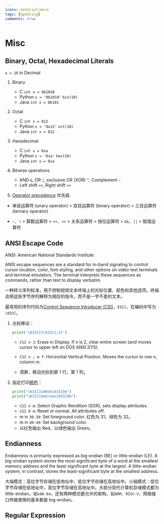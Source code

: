 ```yaml
---
icons: material/more
tags: [Updating]
comments: true
---
```


# Misc

## Binary, Octal, Hexadecimal Literals

`x = 10` in Decimal

1. Binary

    - C `int x = 0b1010`
    - Python `x = '0b1010'` `bin(10)`
    - Java `int x = 0b101`

2. Octal

    - C `int x = 012`
    - Python `x = '0o12'` `oct(10)`
    - Java `int x = 012`

3. Hexadecimal

    - C `int x = 0xa`
    - Python `x = '0xa'` `hex(10)`
    - Java `int x = 0xa`

4. Bitwise operations

    - AND `&`, OR `|`, exclusive OR (XOR) `^`, Complement `~`
    - Left shift `<<`, Right shift `>>`

5. [Operator precedence](https://en.cppreference.com/w/c/language/operator_precedence) 优先级

-   单目运算符 (unary operator) > 双目运算符 (binary operator) > 三目运算符 (ternary operator)

-   `~, !` > 算数运算符 > `<<, >>` > 关系运算符 > 按位运算符 > `&&, ||` > 赋值运算符

## ANSI Escape Code

ANSI: American National Standards Institute

ANSI escape sequences are a standard for in-band signaling to control cursor location, color, font styling, and other options on video text terminals and terminal emulators. The terminal interprets these sequences as commands, rather than text to display verbatim.

一种转义序列标准，用于控制视频文本终端上的光标位置、颜色和其他选项。终端会把这些字节序列解释为相应的指令，而不是一字不差的文本。

最常用的序列代码为[Control Sequence Introducer (CSI)](<https://en.wikipedia.org/wiki/ANSI_escape_code#CSI_(Control_Sequence_Introducer)_sequences>)，`ESC[`，在编码中写为`\033[`。

1. 光标移动：

    ```python
    print('\033[2J\033[1;1f')
    ```

    - `CSI n J`: Erase in Display. If n is 2, clear entire screen (and moves cursor to upper left on DOS ANSI.SYS).

    - `CSI n ; m f`: Horizontal Vertical Position. Moves the cursor to row n, column m.

    - 清屏，移动光标到第 1 行，第 1 列。

2. 指定打印[颜色](https://en.wikipedia.org/wiki/ANSI_escape_code#Colors)：

    ```python
    print("\033[31mRed\033[0m")
    print("\033[32mGreen\033[0m")
    ```

    - `CSI n m`: Select Graphic Rendition (SGR), sets display attributes.
    - `CSI 0 m`: Reset or normal. All attributes off.
    - m in `30-39`: Set foreground color. 红色为 31，绿色为 32。
    - m in `40-49`: Set background color.
    - 以红色输出 Red，以绿色输出 Green。

## Endianness

Endianness is primarily expressed as big-endian (BE) or little-endian (LE). A big-endian system stores the most significant byte of a word at the smallest memory address and the least significant byte at the largest. A little-endian system, in contrast, stores the least-significant byte at the smallest address.

大端模式：高位字节存储在低地址中，低位字节存储在高地址中。小端模式：低位字节存储在低地址中，高位字节存储在高地址中。大部分现代计算机存储模式都为 little-endian，如`x86-64`，还有两种模式都允许的架构，如`ARM, RISC-V`，网络接口传输使用的基本都是 big-endian。

## Regular Expression
